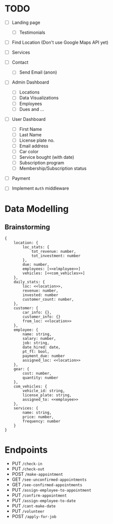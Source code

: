# TODO

-   [ ] Landing page

    -   [ ] Testimonials

-   [ ] Find Location (Don't use Google Maps API yet)
-   [ ] Services
-   [ ] Contact

    -   [ ] Send Email (anon)

-   [ ] Admin Dashboard

    -   [ ] Locations
    -   [ ] Data Visualizations
    -   [ ] Employees
    -   [ ] Dues and ...

-   [ ] User Dashboard

    -   [ ] First Name
    -   [ ] Last Name
    -   [ ] License plate no.
    -   [ ] Email address
    -   [ ] Car color
    -   [ ] Service bought (with date)
    -   [ ] Subscription program
    -   [ ] Membership/Subscription status

-   [ ] Payment
-   [ ] Implement `Auth` middleware

# Data Modelling

## Brainstorming

```
{
    location: {
        loc_stats: {
            tot_revenue: number,
            tot_investment: number
        },
        due: number,
        employees: [<<elmployee>>]
        vehicles: [<<com_vehicles>>]
    },
    daily_stats: {
        loc: <<location>>,
        revenue: number,
        invested: number
        customer_count: number,
    },
    customer: {
        car_info: {},
        customer_info: {}
        from_loc: <<location>>
    },
    employee: {
        name: string,
        salary: number,
        job: string,
        date_hired: date,
        pt_ft: bool,
        payment_due: number
        assigned_loc: <<location>>
    },
    gear: {
        cost: number,
        quantity: number
    },
    com_vehicles: {
        vehicle_id: string,
        license_plate: string,
        assigned_to: <<employee>>
    },
    services: {
        name: string,
        price: number,
        frequency: number
    }
}
```

# Endpoints

-   PUT `/check-in`
-   PUT `/check-out`
-   POST `/make-appointment`
-   GET `/see-unconfirmed-appointments`
-   GET `/see-confirmed-appointments`
-   PUT `/assign-employee-to-appointment`
-   PUT `/confirm-appointment`
-   PUT `/assign-employee-to-date`
-   PUT `/cant-make-date`
-   PUT `/volunteer`
-   POST `/apply-for-job`
